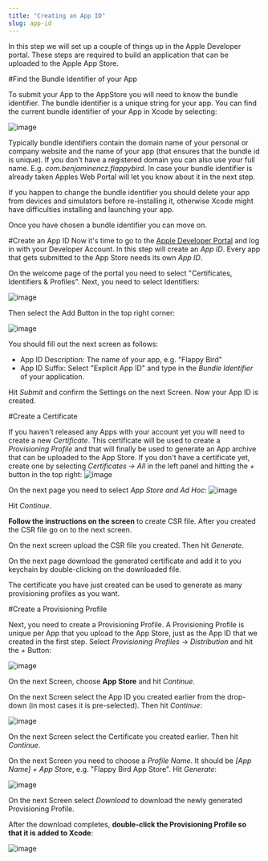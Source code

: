 ```yaml
---
title: "Creating an App ID"
slug: app-id
--- 
```


In this step we will set up a couple of things up in the Apple Developer portal. These steps are required to build an application that can be uploaded to the Apple App Store.

#Find the Bundle Identifier of your App

To submit your App to the AppStore you will need to know the bundle identifier. The bundle identifier is a unique string for your app. You can find the current bundle identifier of your App in Xcode by selecting:

![image](https://s3.amazonaws.com/mgwu-misc/DistributionInstructions/1_BundleIdentifier.png)

Typically bundle identifiers contain the domain name of your personal or company website and the name of your app (that ensures that the bundle id is unique). If you don't have a registered domain you can also use your full name. E.g. *com.benjaminencz.flappybird*. In case your bundle identifier is already taken Apples Web Portal will let you know about it in the next step.

If you happen to change the bundle identifier you should delete your app from devices and simulators before re-installing it, otherwise Xcode might have difficulties installing and launching your app.

Once you have chosen a bundle identifier you can move on.

#Create an App ID 
Now it's time to go to the [Apple Developer Portal](https://developer.apple.com/membercenter/index.action) and log in with your Developer Account. In this step will create an *App ID*. Every app that gets submitted to the App Store needs its own *App ID*. 

On the welcome page of the portal you need to select "Certificates, Identifiers & Profiles". Next, you need to select Identifiers:

![image](https://s3.amazonaws.com/mgwu-misc/DistributionInstructions/Identifiers.png) 

Then select the Add Button in the top right corner:

![image](https://s3.amazonaws.com/mgwu-misc/DistributionInstructions/Add_AppID.png)

You should fill out the next screen as follows:  

- App ID Description: The name of your app, e.g. "Flappy Bird"
- App ID Suffix: Select "Explicit App ID" and type in the *Bundle Identifier* of your application.

Hit *Submit* and confirm the Settings on the next Screen. Now your App ID is created.

#Create a Certificate

If you haven't released any Apps with your account yet you will need to create a new *Certificate*. This certificate will be used to create a *Provisioning Profile* and that will finally be used to generate an App archive that can be uploaded to the App Store. If you don't have a certificate yet, create one by selecting *Certificates -> All* in the left panel and hitting the *+* button in the top right: 
![image](https://s3.amazonaws.com/mgwu-misc/DistributionInstructions/Cert.png)

On the next page you need to select *App Store and Ad Hoc*:
![image](https://s3.amazonaws.com/mgwu-misc/DistributionInstructions/AppStoreCertificate.png)

Hit *Continue*.

**Follow the instructions on the screen** to create CSR file. After you created the CSR file go on to the next screen.

On the next screen upload the CSR file you created. Then hit *Generate*.

On the next page download the generated certificate and add it to you keychain by double-clicking on the downloaded file.

The certificate you have just created can be used to generate as many provisioning profiles as you want.

#Create a Provisioning Profile  

Next, you need to create a Provisioning Profile. A Provisioning Profile is unique per App that you upload to the App Store, just as the App ID that we created in the first step.
Select *Provisioning Profiles* -> *Distribution* and hit the *+* Button:

![image](https://s3.amazonaws.com/mgwu-misc/DistributionInstructions/Provisioning_Profile.png)

On the next Screen, choose **App Store** and hit *Continue*.

On the next Screen select the App ID you created earlier from the drop-down (in most cases it is pre-selected). Then hit *Continue*:

![image](https://s3.amazonaws.com/mgwu-misc/DistributionInstructions/4_ProvisioningProfile.png)

On the next Screen select the Certificate you created earlier. Then hit *Continue*.

On the next Screen you need to choose a *Profile Name*. It should be *[App Name] + App Store*, e.g. "Flappy Bird App Store". Hit *Generate*:

![image](https://s3.amazonaws.com/mgwu-misc/DistributionInstructions/5_ProvisioningProfile2.png)

On the next Screen select *Download* to download the newly generated Provisioning Profile.

After the download completes, **double-click the Provisioning Profile so that it is added to Xcode**:

![image](https://s3.amazonaws.com/mgwu-misc/DistributionInstructions/6_ProvisioningProfile3.png)